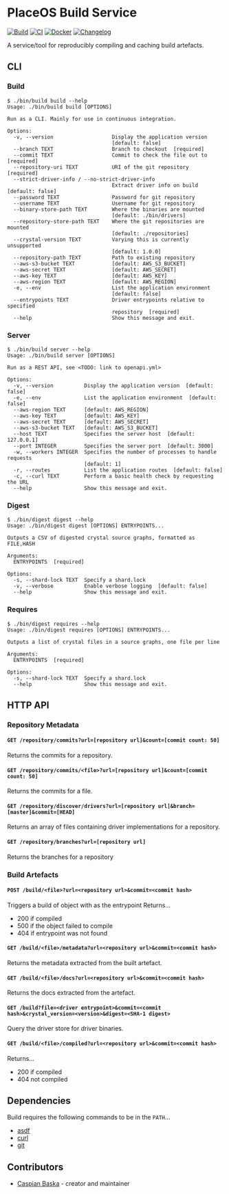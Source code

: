 # PlaceOS Build Service

[![Build](https://github.com/PlaceOS/build/actions/workflows/build.yml/badge.svg)](https://github.com/PlaceOS/build/actions/workflows/build.yml)
[![CI](https://github.com/PlaceOS/build/actions/workflows/ci.yml/badge.svg)](https://github.com/PlaceOS/build/actions/workflows/ci.yml)
[![Docker](https://img.shields.io/badge/Images-dockerhub-github.svg)](https://hub.docker.com/r/placeos/build)
[![Changelog](https://img.shields.io/badge/Changelog-available-github.svg)](/CHANGELOG.md)

A service/tool for reproducibly compiling and caching build artefacts.

## CLI

### Build

```shell-session
$ ./bin/build build --help
Usage: ./bin/build build [OPTIONS]

Run as a CLI. Mainly for use in continuous integration.

Options:
  -v, --version                   Display the application version
                                  [default: false]
  --branch TEXT                   Branch to checkout  [required]
  --commit TEXT                   Commit to check the file out to  [required]
  --repository-uri TEXT           URI of the git repository  [required]
  --strict-driver-info / --no-strict-driver-info
                                  Extract driver info on build  [default: false]
  --password TEXT                 Password for git repository
  --username TEXT                 Username for git repository
  --binary-store-path TEXT        Where the binaries are mounted
                                  [default: ./bin/drivers]
  --repository-store-path TEXT    Where the git repositories are mounted
                                  [default: ./repositories]
  --crystal-version TEXT          Varying this is currently unsupported
                                  [default: 1.0.0]
  --repository-path TEXT          Path to existing repository
  --aws-s3-bucket TEXT            [default: AWS_S3_BUCKET]
  --aws-secret TEXT               [default: AWS_SECRET]
  --aws-key TEXT                  [default: AWS_KEY]
  --aws-region TEXT               [default: AWS_REGION]
  -e, --env                       List the application environment
                                  [default: false]
  --entrypoints TEXT              Driver entrypoints relative to specified
                                  repository  [required]
  --help                          Show this message and exit.
```

### Server

```shell-session
$ ./bin/build server --help
Usage: ./bin/build server [OPTIONS]

Run as a REST API, see <TODO: link to openapi.yml>

Options:
  -v, --version          Display the application version  [default: false]
  -e, --env              List the application environment  [default: false]
  --aws-region TEXT      [default: AWS_REGION]
  --aws-key TEXT         [default: AWS_KEY]
  --aws-secret TEXT      [default: AWS_SECRET]
  --aws-s3-bucket TEXT   [default: AWS_S3_BUCKET]
  --host TEXT            Specifies the server host  [default: 127.0.0.1]
  --port INTEGER         Specifies the server port  [default: 3000]
  -w, --workers INTEGER  Specifies the number of processes to handle requests
                         [default: 1]
  -r, --routes           List the application routes  [default: false]
  -c, --curl TEXT        Perform a basic health check by requesting the URL
  --help                 Show this message and exit.
```

### Digest

```shell-session
$ ./bin/digest digest --help
Usage: ./bin/digest digest [OPTIONS] ENTRYPOINTS...

Outputs a CSV of digested crystal source graphs, formatted as FILE,HASH

Arguments:
  ENTRYPOINTS  [required]

Options:
  -s, --shard-lock TEXT  Specify a shard.lock
  -v, --verbose          Enable verbose logging  [default: false]
  --help                 Show this message and exit.
```

### Requires

```shell-session
$ ./bin/digest requires --help
Usage: ./bin/digest requires [OPTIONS] ENTRYPOINTS...

Outputs a list of crystal files in a source graphs, one file per line

Arguments:
  ENTRYPOINTS  [required]

Options:
  -s, --shard-lock TEXT  Specify a shard.lock
  --help                 Show this message and exit.
```

## HTTP API

### Repository Metadata

#### `GET /repository/commits?url=[repository url]&count=[commit count: 50]`

Returns the commits for a repository.

#### `GET /repository/commits/<file>?url=[repository url]&count=[commit count: 50]`

Returns the commits for a file.

#### `GET /repository/discover/drivers?url=[repository url]&branch=[master]&commit=[HEAD]`

Returns an array of files containing driver implementations for a repository.

#### `GET /repository/branches?url=[repository url]`

Returns the branches for a repository

### Build Artefacts

#### `POST /build/<file>?url=<repository url>&commit=<commit hash>`

Triggers a build of object with <file> as the entrypoint
Returns…
- 200 if compiled
- 500 if the object failed to compile
- 404 if entrypoint was not found

#### `GET /build/<file>/metadata?url=<repository url>&commit=<commit hash>`

Returns the metadata extracted from the built artefact.

#### `GET /build/<file>/docs?url=<repository url>&commit=<commit hash>`

Returns the docs extracted from the artefact.

#### `GET /build?file=<driver entrypoint>&commit=<commit hash>&crystal_version=<version>&digest=<SHA-1 digest>`

Query the driver store for driver binaries.

#### `GET /build/<file>/compiled?url=<repository url>&commit=<commit hash>`

Returns...
- 200 if compiled
- 404 not compiled

## Dependencies

Build requires the following commands to be in the `PATH`...

- [asdf](https://asdf-vm.com/)
- [curl](https://curl.se/)
- [git](https://git-scm.com/)

## Contributors

- [Caspian Baska](https://github.com/caspiano) - creator and maintainer
